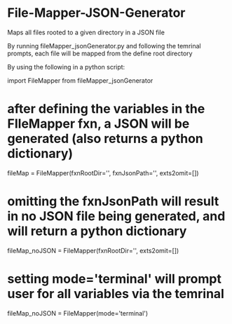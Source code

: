 # File-Mapper-JSON-Generator
Maps all files rooted to a given directory in a JSON file

By running fileMapper_jsonGenerator.py and following the temrinal prompts, each file will be mapped from the define root directory

By using the following in a python script:

import FileMapper from fileMapper_jsonGenerator
# after defining the variables in the FIleMapper fxn, a JSON will be generated (also returns a python dictionary)
fileMap = FileMapper(fxnRootDir='', fxnJsonPath='', exts2omit=[])


# omitting the fxnJsonPath will result in no JSON file being generated, and will return a python dictionary
fileMap_noJSON = FileMapper(fxnRootDir='', exts2omit=[])


# setting mode='terminal' will prompt user for all variables via the temrinal
fileMap_noJSON = FileMapper(mode='terminal')

